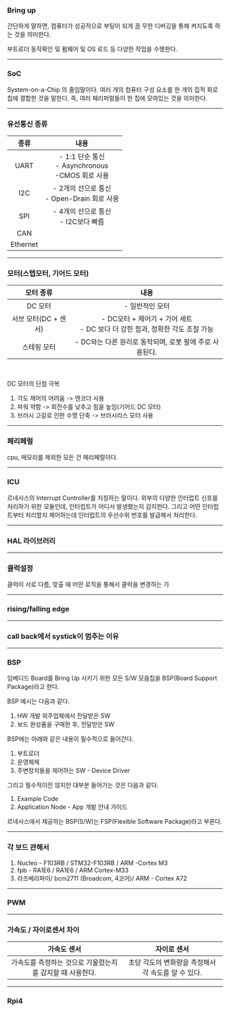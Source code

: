 ### Bring up ###

간단하게 말하면, 컴퓨터가 성공적으로 부팅이 되게 끔 무한 디버깅을 통해 켜지도록 하는 것을 의미한다.   

부트로더 동작확인 및 펌웨어 및 OS 로드 등 다양한 작업을 수행한다. 

---
### SoC ###

System-on-a-Chip 의 줄임말이다. 여러 개의 컴퓨터 구성 요소를 한 개의 집적 회로 칩에 결합한 것을 말한다. 즉, 여러 페리퍼럴들이 한 칩에 모여있는 것을 의미한다.

---
### 유선통신 종류 ###

| 종류 | 내용 |
|:--:|:--:|
|UART|- 1:1 단순 통신<br> - Asynchronous<br>-CMOS 회로 사용|
|I2C|- 2개의 선으로 통신<br>- Open-Drain 회로 사용|
|SPI|- 4개의 선으로 통신<br> - I2C보다 빠름|
|CAN||
|Ethernet||
---
### 모터(스텝모터, 기어드 모터) ###
|모터 종류|내용|
|:--:|:--:|
|DC 모터|- 일반적인 모터|
|서브 모터(DC + 센서)|- DC모터 + 제어기 + 기어 세트<br>- DC 보다 더 강한 힘과, 정확한 각도 조절 가능|
|스테핑 모터|- DC와는 다른 원리로 동작되며, 로봇 팔에 주로 사용된다.|
<br>

DC 모터의 단점 극복
1. 각도 제어의 어려움
-> 엔코더 사용
2. 파워 약함
-> 회전수를 낮추고 힘을 높임(기어드 DC 모터)
3. 브러시 고갈로 인한 수명 단축
-> 브러시리스 모터 사용
---
### 페리페럴 ###

cpu, 메모리를 제외한 모든 건 페리페럴이다.

---
### ICU ###

르네사스의 Interrupt Controller를 지칭하는 말이다.
외부의 다양한 인터럽트 신호를 처리하기 위한 모듈인데, 인터럽트가 어디서 발생했는지 감지한다. 그리고 어떤 인터럽트부터 처리할지 제어하는데 인터럽트의 우선수위 번호를 발급해서 처리한다.


---
### HAL 라이브러리 ###

---
### 클럭설정 ###
클럭이 서로 다름, 맞출 때 어떤 로직을 통해서 클럭을 변경하는 가

---
### rising/falling edge ###

---
### call back에서 systick이 멈추는 이유 ###

---
### BSP ###
임베디드 Board를 Bring Up 시키기 위한 모든 S/W 모음집을 BSP(Board Support Package)라고 한다.

BSP 예시는 다음과 같다.
1. HW 개발 외주업체에서 전달받은 SW
2. 보드 완성품을 구매한 후, 전달받은 SW

BSP에는 아래와 같은 내용이 필수적으로 들어간다.
1. 부트로더
2. 운영체제
3. 주변장치들을 제어하는 SW - Device Driver

그리고 필수적이진 않지만 대부분 들어가는 것은 다음과 같다.
1. Example Code
2. Application Node - App 개발 안내 가이드

르네사스에서 제공하는 BSP(S/W)는 FSP(Flexible Software Package)라고 부른다.

---
### 각 보드 관해서 ###

1. Nucleo - F103RB / STM32-F103RB / ARM -Cortex M3
2. fpb - RA1E6 / RA1E6 /  ARM Cortex-M33
3. 라즈베리파이/ bcm2711 (Broadcom,  4코어)/ ARM - Cortex A72

---
### PWM ###

---
### 가속도 / 자이로센서 차이

|가속도 센서|자이로 센서|
|:-:|:-:|
|가속도를 측정하는 것으로 기울렸는지를 감지할 때 사용한다.|초당 각도의 변화량을 측정해서 각 속도를 알 수 있다.|
---
### Rpi4 ###
